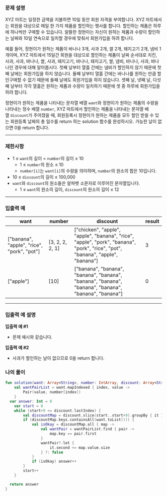 ### **문제 설명**

XYZ 마트는 일정한 금액을 지불하면 10일 동안 회원 자격을 부여합니다. XYZ 마트에서는 회원을 대상으로 매일 한 가지 제품을 할인하는 행사를 합니다. 할인하는 제품은 하루에 하나씩만 구매할 수 있습니다. 알뜰한 정현이는 자신이 원하는 제품과 수량이 할인하는 날짜와 10일 연속으로 일치할 경우에 맞춰서 회원가입을 하려 합니다.

예를 들어, 정현이가 원하는 제품이 바나나 3개, 사과 2개, 쌀 2개, 돼지고기 2개, 냄비 1개이며, XYZ 마트에서 15일간 회원을 대상으로 할인하는 제품이 날짜 순서대로 치킨, 사과, 사과, 바나나, 쌀, 사과, 돼지고기, 바나나, 돼지고기, 쌀, 냄비, 바나나, 사과, 바나나인 경우에 대해 알아봅시다. 첫째 날부터 열흘 간에는 냄비가 할인하지 않기 때문에 첫째 날에는 회원가입을 하지 않습니다. 둘째 날부터 열흘 간에는 바나나를 원하는 만큼 할인구매할 수 없기 때문에 둘째 날에도 회원가입을 하지 않습니다. 셋째 날, 넷째 날, 다섯째 날부터 각각 열흘은 원하는 제품과 수량이 일치하기 때문에 셋 중 하루에 회원가입을 하려 합니다.

정현이가 원하는 제품을 나타내는 문자열 배열 `want`와 정현이가 원하는 제품의 수량을 나타내는 정수 배열 `number`, XYZ 마트에서 할인하는 제품을 나타내는 문자열 배열 `discount`가 주어졌을 때, 회원등록시 정현이가 원하는 제품을 모두 할인 받을 수 있는 회원등록 날짜의 총 일수를 return 하는 solution 함수를 완성하시오. 가능한 날이 없으면 0을 return 합니다.

---

### 제한사항

- 1 ≤ `want`의 길이 = `number`의 길이 ≤ 10
    - 1 ≤ `number`의 원소 ≤ 10
    - `number[i]`는 `want[i]`의 수량을 의미하며, `number`의 원소의 합은 10입니다.
- 10 ≤ `discount`의 길이 ≤ 100,000
- `want`와 `discount`의 원소들은 알파벳 소문자로 이루어진 문자열입니다.
    - 1 ≤ `want`의 원소의 길이, `discount`의 원소의 길이 ≤ 12

---

### 입출력 예

| want | number | discount | result |
| --- | --- | --- | --- |
| ["banana", "apple", "rice", "pork", "pot"] | [3, 2, 2, 2, 1] | ["chicken", "apple", "apple", "banana", "rice", "apple", "pork", "banana", "pork", "rice", "pot", "banana", "apple", "banana"] | 3 |
| ["apple"] | [10] | ["banana", "banana", "banana", "banana", "banana", "banana", "banana", "banana", "banana", "banana"] | 0 |

---

### 입출력 예 설명

**입출력 예 #1**

- 문제 예시와 같습니다.

**입출력 예 #2**

- 사과가 할인하는 날이 없으므로 0을 return 합니다.

### 나의 풀이

```kotlin
fun solution(want: Array<String>, number: IntArray, discount: Array<String>): Int {
	val wantPairList = want.mapIndexed { index, value ->
		Pair(value, number[index])
	}
  var answer: Int = 0
	var start = 0
	while (start+9 <= discount.lastIndex) {
		val discountMap = discount.slice(start..start+9).groupBy { it }
		if (discountMap.keys.containsAll(want.toList())) {
			val isOkay = discountMap.all { map ->
				val wantPair = wantPairList.find { pair ->
					map.key == pair.first
				}
				wantPair?.let {
					it.second <= map.value.size
				} ?: false
			}
			if (isOkay) answer++
		}
		start++
	}

  return answer
}
```
